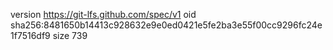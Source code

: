 version https://git-lfs.github.com/spec/v1
oid sha256:8481650b14413c928632e9e0ed0421e5fe2ba3e55f00cc9296fc24e1f7516df9
size 739
